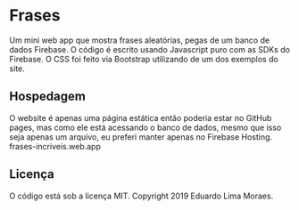 # Frases

Um mini web app que mostra frases aleatórias, pegas de um banco de dados Firebase. O código é escrito usando Javascript puro com as SDKs do Firebase. O CSS foi feito via Bootstrap utilizando de um dos exemplos do site.

## Hospedagem

O website é apenas uma página estática então poderia estar no GitHub pages, mas como ele está acessando o banco de dados, mesmo que isso seja apenas um arquivo, eu preferi manter apenas no Firebase Hosting.
frases-incriveis.web.app

## Licença

O código está sob a licença MIT. Copyright 2019 Eduardo Lima Moraes.

